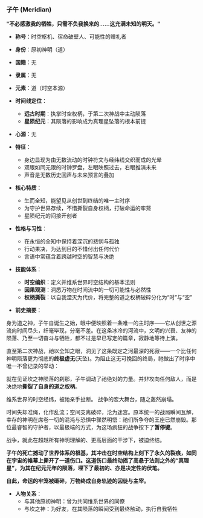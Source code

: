 ### 子午 (Meridian)

**"不必感激我的牺牲，只需不负我换来的……这充满未知的明天。"**

* **称号**：时空枢机、宿命破壁人、可能性的赠礼者
* **身份**：原初神明（道）
* **国籍**：无
* **隶属**：无
* **元素**：道（时空本源）
* **时间线定位**：
    * **远古时期**：执掌时空权柄，于第二次神战中主动陨落
    * **星陨纪元**：其陨落的影响成为真理星坠落的根本前提

* **心源**：无
* **特征**：
    * 身边显现为由无数流动的时钟符文与经纬线交织而成的光晕
    * 双眼如同无限的时钟罗盘，左眼映照过去，右眼推演未来
    * 声音是无数历史回声与未来预言的叠加

* **核心特质**：
    * 生而全知，能望见从创世到终结的唯一主时序
    * 为守护世界存续，不惜撕裂自身权柄，打破命运的牢笼
    * 星陨纪元的间接开创者

* **性格与习性**：
    * 在永恒的全知中保持着深沉的悲悯与孤独
    * 行动果决，为达到目的不惜付出任何代价
    * 言语中常蕴含着跨越时空的智慧与决绝

* **技能体系**：
    * **时空编织**：定义并维系世界时空结构的基本法则
    * **因果观测**：洞悉万物在时间流中的一切可能性与必然性
    * **权柄撕裂**：以自我湮灭为代价，将完整的道之权柄破碎分化为“时”与“空”

* **前史摘要**：

身为道之神，子午自诞生之始，眼中便映照着一条唯一的主时序——它从创世之源流向时间尽头，纤毫毕现，分毫不差。在这条冰冷的河流中，文明的兴衰、友神的陨落、乃至一切奋斗与牺牲，都不过是早已写定的篇章，寂静地等待上演。

直至第二次神战，祂以全知之眼，洞见了这条既定之河最深的死寂——一个比任何神明陨落更为彻底的**终极虚无**(天坠)。为阻止这无可挽回的终局，祂做出了时序中唯一不曾记录的举动：

就在见证坎之神陨落的刹那，子午调动了祂绝对的力量。并非攻向任何敌人，而是决绝地**撕裂了自身的道之权柄**。

维系世界的时空经纬，被祂亲手扯断。
战争的宏大舞台，随之轰然崩塌。

时间失却准绳，化作乱流；空间支离破碎，沦为迷宫。原本统一的战局瞬间瓦解，幸存的神明在席卷一切的混沌与恐惧中骤然明悟：祂们所争夺的王座已然崩毁。那位最睿智的守护者，以最极端的方式，为这场疯狂的战争按下了**暂停键**。

战争，就此在超越所有神明理解的、更高层面的干涉下，被迫终结。

**子午的死亡撼动了世界体系的根基，其冲击在时空结构上刻下了永久的裂痕，如同在宇宙的帷幕上撕开了一道伤口。这道伤口最终动摇了高悬于法则之外的“真理星”，为其在纪元元年的陨落，埋下了最初的、亦是决定性的伏笔。**

**自此，命运的牢笼被砸碎，万物终成自身轨迹的囚徒与主宰。**

* **人物关系**：
    * 与其他原初神明：曾为共同维系世界的同僚
    * 与坎之神：为好友，在其陨落的瞬间受到最终触动，执行自我牺牲
